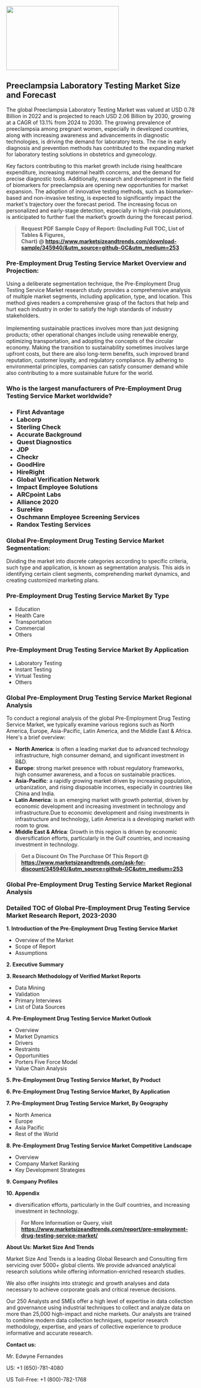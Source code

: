 <p><img class="alignnone size-medium wp-image-20088" src="https://ffe5etoiles.com/wp-content/uploads/2024/12/MST1-300x171.png" alt="" width="300" height="171" /></p><h2>Preeclampsia Laboratory Testing Market Size and Forecast</h2><p>The global Preeclampsia Laboratory Testing Market was valued at USD 0.78 Billion in 2022 and is projected to reach USD 2.06 Billion by 2030, growing at a CAGR of 13.1% from 2024 to 2030. The growing prevalence of preeclampsia among pregnant women, especially in developed countries, along with increasing awareness and advancements in diagnostic technologies, is driving the demand for laboratory tests. The rise in early diagnosis and prevention methods has contributed to the expanding market for laboratory testing solutions in obstetrics and gynecology.</p><p>Key factors contributing to this market growth include rising healthcare expenditure, increasing maternal health concerns, and the demand for precise diagnostic tools. Additionally, research and development in the field of biomarkers for preeclampsia are opening new opportunities for market expansion. The adoption of innovative testing methods, such as biomarker-based and non-invasive testing, is expected to significantly impact the market's trajectory over the forecast period. The increasing focus on personalized and early-stage detection, especially in high-risk populations, is anticipated to further fuel the market’s growth during the forecast period.</p></p><blockquote id="" class=""><strong>Request PDF Sample Copy of Report: (Including Full TOC, List of Tables &amp; Figures, Chart)&nbsp;@&nbsp;<strong><a href="https://www.marketsizeandtrends.com/download-sample/345940/&utm_source=github-GC&utm_medium=253" target="_blank">https://www.marketsizeandtrends.com/download-sample/345940/&utm_source=github-GC&utm_medium=253</a></strong></strong></blockquote><h3 id="" class="">Pre-Employment Drug Testing Service Market&nbsp;Overview and Projection:</h3><p id="" class="">Using a deliberate segmentation technique, the Pre-Employment Drug Testing Service Market research study provides a comprehensive analysis of multiple market segments, including application, type, and location. This method gives readers a comprehensive grasp of the factors that help and hurt each industry in order to satisfy the high standards of industry stakeholders. <br /> <br />Implementing sustainable practices involves more than just designing products; other operational changes include using renewable energy, optimizing transportation, and adopting the concepts of the circular economy. Making the transition to sustainability sometimes involves large upfront costs, but there are also long-term benefits, such improved brand reputation, customer loyalty, and regulatory compliance. By adhering to environmental principles, companies can satisfy consumer demand while also contributing to a more sustainable future for the world.</p><h3 id="" class="">Who is the largest manufacturers of&nbsp;Pre-Employment Drug Testing Service Market worldwide?</h3><h3 class=""><p><ul><li>First Advantage </li><li> Labcorp </li><li> Sterling Check </li><li> Accurate Background </li><li> Quest Diagnostics </li><li> JDP </li><li> Checkr </li><li> GoodHire </li><li> HireRight </li><li> Global Verification Network </li><li> Impact Employee Solutions </li><li> ARCpoint Labs </li><li> Alliance 2020 </li><li> SureHire </li><li> Oschmann Employee Screening Services </li><li> Randox Testing Services</li></ul></p></h3><h3 id="" class="">Global&nbsp;Pre-Employment Drug Testing Service Market Segmentation:</h3><p id="" class="">Dividing the market into discrete categories according to specific criteria, such type and application, is known as segmentation analysis. This aids in identifying certain client segments, comprehending market dynamics, and creating customized marketing plans.</p><h3 id="" class="">Pre-Employment Drug Testing Service Market&nbsp;By Type</h3><p><p><ul><li>Education</li><li> Health Care</li><li> Transportation</li><li> Commercial</li><li> Others</p></li></ul></p></p><h3 id="" class="">Pre-Employment Drug Testing Service Market&nbsp;By Application</h3><p class=""><p><ul><li>Laboratory Testing</li><li> Instant Testing</li><li> Virtual Testing</li><li> Others</li></ul></p></p><h3 id="" class="">Global Pre-Employment Drug Testing Service Market Regional Analysis</h3><p id="" class="">To conduct a regional analysis of the global Pre-Employment Drug Testing Service Market, we typically examine various regions such as North America, Europe, Asia-Pacific, Latin America, and the Middle East &amp; Africa. Here's a brief overview:</p><ul><li><strong>North America</strong>: is often a leading market due to advanced technology infrastructure, high consumer demand, and significant investment in R&amp;D.</li><li><strong>Europe</strong>: strong market presence with robust regulatory frameworks, high consumer awareness, and a focus on sustainable practices.</li><li><strong>Asia-Pacific</strong>: a rapidly growing market driven by increasing population, urbanization, and rising disposable incomes, especially in countries like China and India.</li><li><strong>Latin America</strong>: is an emerging market with growth potential, driven by economic development and increasing investment in technology and infrastructure.Due to economic development and rising investments in infrastructure and technology, Latin America is a developing market with room to grow.</li><li><strong>Middle East &amp; Africa</strong>: Growth in this region is driven by economic diversification efforts, particularly in the Gulf countries, and increasing investment in technology.</li></ul><blockquote id="" class=""><strong>Get a Discount On The Purchase Of This Report @ <strong><a href="https://www.marketsizeandtrends.com/ask-for-discount/345940/&utm_source=github-GC&utm_medium=253" target="_blank">https://www.marketsizeandtrends.com/ask-for-discount/345940/&utm_source=github-GC&utm_medium=253</a></strong></strong></blockquote><h3 id="" class="">Global Pre-Employment Drug Testing Service Market Regional Analysis</h3><h3 id="" class="">Detailed TOC of Global Pre-Employment Drug Testing Service Market Research Report, 2023-2030</h3><p id="" class=""><strong>1. Introduction of the Pre-Employment Drug Testing Service Market</strong></p><ul><li>Overview of the Market</li><li>Scope of Report</li><li>Assumptions</li></ul><p id="" class=""><strong>2. Executive Summary</strong></p><p id="" class=""><strong>3. Research Methodology of Verified Market Reports</strong></p><ul><li>Data Mining</li><li>Validation</li><li>Primary Interviews</li><li>List of Data Sources</li></ul><p id="" class=""><strong>4. Pre-Employment Drug Testing Service Market Outlook</strong></p><ul><li>Overview</li><li>Market Dynamics</li><li>Drivers</li><li>Restraints</li><li>Opportunities</li><li>Porters Five Force Model</li><li>Value Chain Analysis</li></ul><p id="" class=""><strong>5. Pre-Employment Drug Testing Service Market, By Product</strong></p><p id="" class=""><strong>6. Pre-Employment Drug Testing Service Market, By Application</strong></p><p id="" class=""><strong>7. Pre-Employment Drug Testing Service Market, By Geography</strong></p><ul><li>North America</li><li>Europe</li><li>Asia Pacific</li><li>Rest of the World</li></ul><p id="" class=""><strong>8. Pre-Employment Drug Testing Service Market Competitive Landscape</strong></p><ul><li>Overview</li><li>Company Market Ranking</li><li>Key Development Strategies</li></ul><p id="" class=""><strong>9. Company Profiles</strong></p><p id="" class=""><strong>10. Appendix</strong></p><ul><li>diversification efforts, particularly in the Gulf countries, and increasing investment in technology.</li></ul><blockquote id="" class=""><strong>For More Information or Query, visit <strong><strong><a href="https://www.marketsizeandtrends.com/report/pre-employment-drug-testing-service-market/" target="_blank">https://www.marketsizeandtrends.com/report/pre-employment-drug-testing-service-market/</a></strong></strong></strong></blockquote><p id="" class=""><strong>About Us: Market Size And Trends</strong></p><p id="" class="">Market Size And Trends is a leading Global Research and Consulting firm servicing over 5000+ global clients. We provide advanced analytical research solutions while offering information-enriched research studies.</p><p id="" class="">We also offer insights into strategic and growth analyses and data necessary to achieve corporate goals and critical revenue decisions.</p><p id="" class="">Our 250 Analysts and SMEs offer a high level of expertise in data collection and governance using industrial techniques to collect and analyze data on more than 25,000 high-impact and niche markets. Our analysts are trained to combine modern data collection techniques, superior research methodology, expertise, and years of collective experience to produce informative and accurate research.</p><p id="" class=""><strong>Contact us:</strong></p><p id="" class="">Mr. Edwyne Fernandes</p><p id="" class="">US: +1 (650)-781-4080</p><p id="" class="">US Toll-Free: +1 (800)-782-1768</p>
